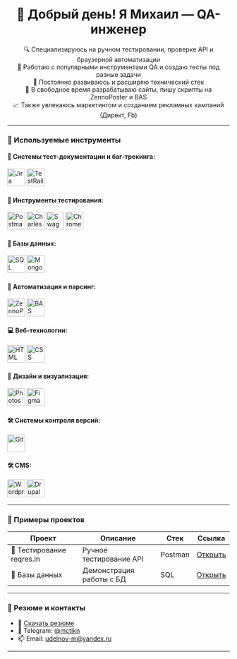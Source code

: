 <h1 align="center">👋 Добрый день! Я Михаил — QA-инженер</h1>

<p align="center">
🔍 Специализируюсь на ручном тестировании, проверке API и браузерной автоматизации<br>
💼 Работаю с популярными инструментами QA и создаю тесты под разные задачи<br>
🌱 Постоянно развиваюсь и расширяю технический стек<br>
🧩 В свободное время разрабатываю сайты, пишу скрипты на ZennoPoster и BAS<br>
📈 Также увлекаюсь маркетингом и созданием рекламных кампаний (Директ, Fb)
</p>

---

### 🧰 Используемые инструменты

#### 📝 Системы тест-документации и баг-трекинга:
<p align="left">
  <img src="https://cdn-icons-png.flaticon.com/512/5968/5968853.png" alt="Jira" width="40" height="40" title="Jira"/>
  <img src="https://migsoft.ru/upload/iblock/092/k0cr5j03id7ntzcdu1vuarxpp9gcr3ms.jpg" alt="TestRail" width="40" height="40" title="TestRail"/>
</p>

#### 🧪 Инструменты тестирования:
<p align="left">
  <img src="https://camo.githubusercontent.com/66653fb9b350122ece0a9db72f67c75ec0316efe11126b7c7e46296ce64e2561/68747470733a2f2f7777772e7376677265706f2e636f6d2f73686f772f3335343230322f706f73746d616e2d69636f6e2e737667" alt="Postman" width="40" height="40" title="Postman"/>
  <img src="https://user-images.githubusercontent.com/106346771/185462341-ab75bb97-e651-4b2e-bc9e-f16c56e45058.png" alt="Charles Proxy" width="40" height="40" title="Charles Proxy"/>
    <img src="https://habrastorage.org/r/w1560/getpro/habr/upload_files/d27/de0/b35/d27de0b35c15b696ce6163c6419941ad.png" alt="Swagger" width="" height="40" title="Swagger"/>
  <img src="https://blog-cdn.domaincer.com/blog/wp-content/uploads/2021/07/24091619/images-3.png" alt="Chrome DevTools" width="" height="40" title="Chrome DevTools"/>
</p>

#### 🧠 Базы данных:
<p align="left">
  <img src="https://cdn.jsdelivr.net/gh/devicons/devicon/icons/mysql/mysql-original.svg" alt="SQL" width="40" height="40" title="SQL"/>
  <img src="https://cdn.jsdelivr.net/gh/devicons/devicon/icons/mongodb/mongodb-original.svg" alt="MongoDB" width="40" height="40" title="MongoDB"/>
</p>

#### 🤖 Автоматизация и парсинг:
<p align="left">
  <img src="https://avatars.githubusercontent.com/u/63711246" alt="ZennoPoster" width="40" height="40" title="ZennoPoster"/>
  <img src="https://static4.tgstat.ru/channels/_0/6e/6e566696d7a7e3732b31ee9d3c33d3ee.jpg" alt="BAS" width="40" height="40" title="Browser Automation Studio"/>
</p>

#### 💻 Веб-технологии:
<p align="left">
  <img src="https://cdn.jsdelivr.net/gh/devicons/devicon/icons/html5/html5-original.svg" alt="HTML" width="40" height="40" title="HTML"/>
  <img src="https://cdn.jsdelivr.net/gh/devicons/devicon/icons/css3/css3-original.svg" alt="CSS" width="40" height="40" title="CSS"/>
</p>

#### 🎨 Дизайн и визуализация:
<p align="left">
  <img src="https://avatars.mds.yandex.net/get-ydo/3912055/2a00000186fe838d8a2148cefad4570ce893/diploma" alt="Photoshop" width="40" height="40" title="Photoshop"/>
  <img src="https://cdn.jsdelivr.net/gh/devicons/devicon/icons/figma/figma-original.svg" alt="Figma" width="40" height="40" title="Figma"/>
</p>

#### 🛠️ Системы контроля версий:
<p align="left">
  <img src="https://cdn.jsdelivr.net/gh/devicons/devicon/icons/git/git-original.svg" alt="Git" width="40" height="40" title="Git"/>
</p>

#### 🛠️ CMS:
<p align="left">
  <img src="https://static.cnews.ru/img/book/2023/08/16/wordpress_blue_logo.png" alt="Wordpress" width="" height="40" title="Wordpress"/>
  <img src="https://avatars.mds.yandex.net/get-ydo/1449941/2a000001674baf99d8ea56a5ffc2f25ed4ca/diploma" alt="Drupal" width="" height="40" title="Drupal"/>
</p>


---

### 💼 Примеры проектов

| Проект | Описание | Стек | Ссылка |
|--------|----------|------|--------|
| 🛒 Тестирование reqres.in | Ручное тестирование API | Postman | [Открыть](https://github.com/udelnov-m/API) |
| 🐶 Базы данных | Демонстрация работы с БД | SQL | [Открыть](https://github.com/udelnov-m/SQL) |

---

### 📄 Резюме и контакты

- 📑 [Скачать резюме](https://your-resume-link.com)
- 💬 Telegram: [@mctikn](https://t.me/mctikn)
- 📫 Email: udelnov-m@yandex.ru

---

